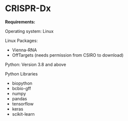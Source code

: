 # CRISPR-Dx

**Requirements:**

Operating system: Linux

Linux Packages:
* Vienna-RNA
* OffTargets (needs permission from CSIRO to download)

Python: Version 3.8 and above

Python Libraries
* biopython
* bcbio-gff
* numpy
* pandas
* tensorflow
* keras
* scikit-learn

